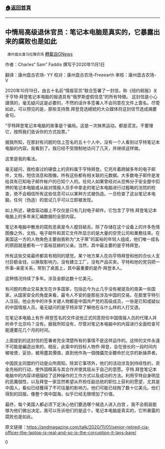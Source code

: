 ###  [:house:返回首頁](https://github.com/ourhimalayas/txt)
---

## 中情局高级退休官员：笔记本电脑是真实的，它暴露出来的腐败也是如此
` 康州盘古喜马拉雅农场` [轉載自GNews](https://gnews.org/zh-hans/639613/)

作者：Charles“ Sam” Faddis 撰写于2020年11月1日

翻译：康州盘古农场- YY
校对：康州盘古农场-Freeearth
审核：康州盘古农场- V

2020年10月19日，由五十名前“情报官员”联合签署了一封信，称《纽约邮报》关于亨特·拜登笔记本电脑的报道具有“俄罗斯虚假信息”的所有特徵。 这封信是小心謹慎的，毫无疑问这是必要的，不然的话许多签署人不会同意在文件上簽名。尽管如此，可以预见的是，那些支持喬.拜登竞选總統的大众媒体将这封信节选成摘要金句。

“亨特拜登笔记本电脑的故事是个骗局。这是一次抹黑运动。都是谎言。不要理它，按照我们告诉你的方式投票。”

据我所知，在那封有问题的信上签名的五十个人中，没有一个人看到过亨特笔记本电脑的内容。我看到了。我已经不受限制地访问了几天，并继续这样做。

这里是我的看法。

毫无疑问，我检查过的硬盘上的资料属于亨特拜登。它充斥着跨越多年的电子邮件，文档，短信消息和图像。所有这些都有相关联的元数据。大多数电子邮件是发给具有已知电子邮件帐户的已知个人的。任何人如果曾经对从恐怖分子安全屋中扣押的笔记本电脑或从敌对情报人员手中拿走的笔记本电脑进行过粗略的法院的检查，绝不会相信所有这些信息可以以某种方式被伪造。一旦检查了这台笔记本电脑，任何（伪造）的尝试几乎可以立即被发现。

如上所述，硬盘驱动器上不仅仅是只有几封电子邮件。它包含了亨特.拜登笔记本电脑上的多年来汇编数据的全部内容。

笔记本电脑中散发的腐败恶臭是令人膛目結舌。除了存储在这个设备上的许多色情图像之外，文档，电子邮件和其它文件所显示的是大量的空壳公司和業務往來。在美国这一方的人物角色主要由我称为“太子黨”的富裕的年轻人组成，他们唯一成名的原因就是都有一个富裕显赫的父亲。当然，其中最主要的是亨特拜登。

所有这些交易最终都具有相同的感觉。某个地方某人在向亨特拜登和他的合伙人支付巨额金钱，以换取影响力。没有建立工厂。没有产品买卖。亨特和他的党羽把一件事–亲密关系，带到了桌面上，其中最重要的是乔·拜登本人。

这种情况持续了多年。涉及金额达数十亿美元。

有问题的商业交易发生在许多国家，包括迄今为止几乎没有被提及的南美一些国家。从国家安全的角度来看，最令人不安的是那些涉及中国的交易。在那里亨特引人注目。他业务中的许多关键人物都是中国共产党的高级成员，一些是已知或疑似的中国情报人员。毫无疑问的是亨特非常了解他在与什么样的人打交道。

在笔记本电脑上有乔·拜登签名的文件说他正式同意担任中国情报人员的代理人并听命于北京吗？没有。据我所知没有，尽管对笔记本电脑中的内容进行全面检查可能還要花几个月的时间。

上面提到的这封信的签署者完全清楚所有的事情不是这样运作的。这样的文件永遠不可能是編造出來的。相反，此案中的目标人物乔·拜登，会在很长的一段时间内被唆使，妥协，被用盡其價值，直到他作為一個傀儡完全聽命於北京的新操弄者。

中国民主同盟的行动是众所周知。除其它事项外，他们的活动涉及到持续性的，资金充裕的行动，使外国精英与其合作并使其屈从于自己的意愿。亨特.拜登笔记本电脑中的内容详细描绘了这种操作的工作方式以及成功的方法。利用亨特自身明显的恶魔個性，以及拜登一家显然希望从乔担任副总统的职位上获利的愿望，尤其是中国人，看似已经獲得了不可估量的影响力。他们可能已经掏了数十亿美元。他们得到的回报，像整个南中国海，似乎已经无限增加了价值。

最终，每个美国人都必须下定决心他们要选哪个候选人进入白宫 。我不会假装能够为他们做出决定。我可以告诉他们的是这个。笔记本电脑是真实的，它所暴露的腐败也是如此。

原文链接：https://andmagazine.com/talk/2020/11/01/senior-retired-cia-officer-the-laptop-is-real-and-so-is-the-corruption-it-lays-bare/

0
